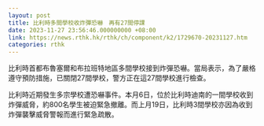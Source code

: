 ```yaml
---
layout: post
title: 比利時多間學校收炸彈恐嚇　再有27間停課
date: 2023-11-27 23:56:46.000000000 +08:00
link: https://news.rthk.hk/rthk/ch/component/k2/1729670-20231127.htm
categories: rthk
---
```


比利時首都布魯塞爾和布拉班特地區多間學校接到炸彈恐嚇。當局表示，為了嚴格遵守預防措施，已關閉27間學校，警方正在這27間學校進行檢查。

比利時近期發生多宗學校遭恐嚇事件。本月6日，位於比利時迪南的一間學校收到炸彈威脅，約800名學生被迫緊急撤離。而上月19日，比利時3間學校亦因為收到炸彈襲擊威脅警報而進行緊急疏散。
